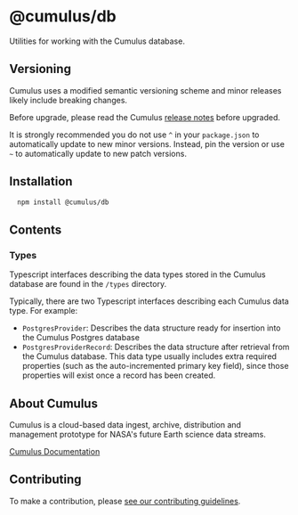 # @cumulus/db

Utilities for working with the Cumulus database.

## Versioning

Cumulus uses a modified semantic versioning scheme and minor releases likely
include breaking changes.

Before upgrade, please read the Cumulus
[release notes](https://github.com/nasa/cumulus/releases) before upgraded.

It is strongly recommended you do not use `^` in your `package.json` to
automatically update to new minor versions. Instead, pin the version or use `~`
to automatically update to new patch versions.

## Installation

```bash
  npm install @cumulus/db
```

## Contents

### Types

Typescript interfaces describing the data types stored in the Cumulus database are found in the `/types` directory.

Typically, there are two Typescript interfaces describing each Cumulus data type. For example:

- `PostgresProvider`: Describes the data structure ready for insertion into the Cumulus Postgres database
- `PostgresProviderRecord`: Describes the data structure after retrieval from the Cumulus database. This data type usually includes extra required properties (such as the auto-incremented primary key field), since those properties will exist once a record has been created.

## About Cumulus

Cumulus is a cloud-based data ingest, archive, distribution and management
prototype for NASA's future Earth science data streams.

[Cumulus Documentation](https://nasa.github.io/cumulus)

## Contributing

To make a contribution, please
[see our contributing guidelines](https://github.com/nasa/cumulus/blob/master/CONTRIBUTING.md).
